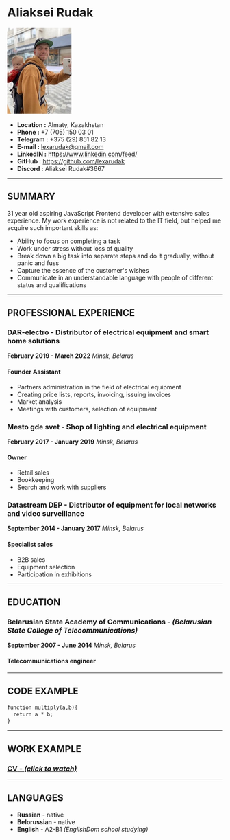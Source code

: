 # **Aliaksei Rudak**

![my photo](pictures/my-photo.jpeg)

- **Location :** Almaty, Kazakhstan
- **Phone :** +7 (705) 150 03 01
- **Telegram :** +375 (29) 851 82 13
- **E-mail :** lexarudak@gmail.com
- **LinkedIN :** https://www.linkedin.com/feed/
- **GitHub :** https://github.com/lexarudak
- **Discord :** Aliaksei Rudak#3667

---

## **SUMMARY**

31 year old aspiring JavaScript Frontend developer with extensive sales experience. My work experience is not related to the IT field, but helped me acquire such important skills as:

- Ability to focus on completing a task
- Work under stress without loss of quality
- Break down a big task into separate steps and do it gradually, without panic and fuss
- Capture the essence of the customer's wishes
- Communicate in an understandable language with people of different status and qualifications

---

## **PROFESSIONAL EXPERIENCE**

### **DAR-electro** - Distributor of electrical equipment and smart home solutions

**February 2019 - March 2022** _Minsk, Belarus_

#### **Founder Assistant**

- Partners administration in the field of electrical equipment
- Creating price lists, reports, invoicing, issuing invoices
- Market analysis
- Meetings with customers, selection of equipment

### **Mesto gde svet** - Shop of lighting and electrical equipment

**February 2017 - January 2019** _Minsk, Belarus_

#### **Owner**

- Retail sales
- Bookkeeping
- Search and work with suppliers

### **Datastream DEP** - Distributor of equipment for local networks and video surveillance

**September 2014 - January 2017** _Minsk, Belarus_

#### **Specialist sales**

- B2B sales
- Equipment selection
- Participation in exhibitions

---

## **EDUCATION**

### **Belarusian State Academy of Communications** - _(Belarusian State College of Telecommunications)_

**September 2007 - June 2014** _Minsk, Belarus_

#### **Telecommunications engineer**

---

## **CODE EXAMPLE**

```
function multiply(a,b){
  return a * b;
}
```

---

## **WORK EXAMPLE**

### [**CV** - _(click to watch)_](https://github.com/lexarudak/rsschool-cv/blob/gh-pages/cv.md)

---

## **LANGUAGES**

- **Russian** - native
- **Belorussian** - native
- **English** - A2-B1 _(EnglishDom school studying)_
